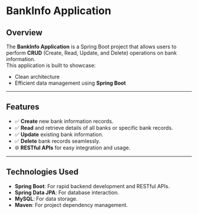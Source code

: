 

# BankInfo Application  

## Overview  
The **BankInfo Application** is a Spring Boot project that allows users to perform **CRUD** (Create, Read, Update, and Delete) operations on bank information.  
This application is built to showcase:  
- Clean architecture  
- Efficient data management using **Spring Boot**

---

## Features  
- ✅ **Create** new bank information records.  
- ✅ **Read** and retrieve details of all banks or specific bank records.  
- ✅ **Update** existing bank information.  
- ✅ **Delete** bank records seamlessly.  
- 🌐 **RESTful APIs** for easy integration and usage.

---

## Technologies Used  
- **Spring Boot**: For rapid backend development and RESTful APIs.  
- **Spring Data JPA**: For database interaction.  
- **MySQL**: For data storage.  
- **Maven**: For project dependency management.  

